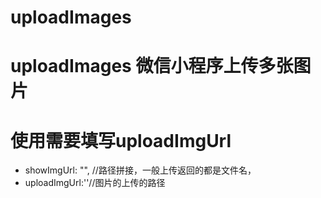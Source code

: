 # uploadImages
uploadImages 微信小程序上传多张图片
====================
# 使用需要填写uploadImgUrl
* showImgUrl: "", //路径拼接，一般上传返回的都是文件名，
* uploadImgUrl:''//图片的上传的路径
